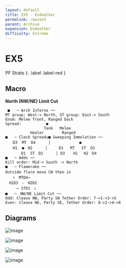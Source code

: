 ```yaml
---
layout: default
title: EX5 - Endwalker
permalink: /ew/ex5
parent: Archive
expansion: Endwalker
difficulty: Extreme
---
```


# EX5

PF Strats 
{: .label .label-red }

## Macro

**North (NW/NE) Limit Cut**
```
 ■   ─ Arch Inferno ──
MT group: West-> North, ST group: East-> South
Enum: Melee front, Ranged back
Spread:           ● 
                 Tank   Melee
           Healer        Ranged
■   ─ Clock Spread┬■ Sweeping Immolation ──
　　D3  MT  D4    　│　           ●
　　H1  ●　H2  　  │     D1   MT   ST  D2
       D1  ST　D2　    │ D3　  H1　 H2　D4　  
■   ─ Adds ──
Kill order: Mid-> South -> North
■   ─ Flamerake ──
Outside flare move CW then in　　 
　　↑　MTD4→
　H1D3　☆　H2D2　　　 
　　　← STD1　↓　　　　
■   ─　NW/NE Limit Cut ──
Odd: Cleave NW, Party SW Tether Order: 7->1->3->5
Even: Cleave NE, Party SE, Tether Order: 8->2->4->6
```

## Diagrams

![image](https://github.com/materiaraiding/materiaraiding/assets/85346345/93a88f8c-7d09-48a1-9572-2b56247e76d7)

![image](https://github.com/materiaraiding/materiaraiding/assets/85346345/77a7c071-ac37-4c02-9b54-c66dc64a0924)

![image](https://github.com/materiaraiding/materiaraiding/assets/85346345/7ade4637-867a-4092-9ba0-112e1560b909)

![image](https://github.com/materiaraiding/materiaraiding/assets/85346345/32bad72d-6406-4284-a607-c78cb81cc1e9)
